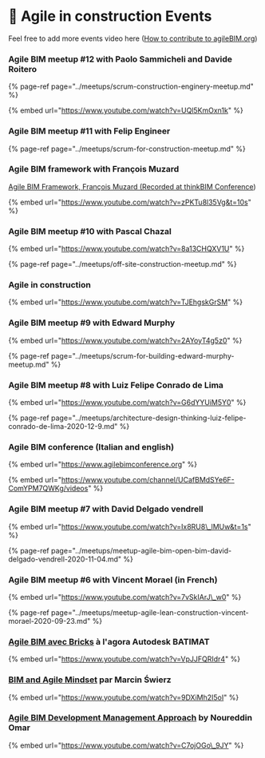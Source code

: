 # 📅 Agile in construction Events

Feel free to add more events video here \([How to contribute to agileBIM.org](../agile-bim-community/contribute.md)\) 

### Agile BIM meetup \#12 with Paolo Sammicheli and Davide  Roitero

{% page-ref page="../meetups/scrum-construction-enginery-meetup.md" %}

{% embed url="https://www.youtube.com/watch?v=UQl5KmOxn1k" %}

### Agile BIM meetup \#11 with Felip Engineer

{% page-ref page="../meetups/scrum-for-construction-meetup.md" %}

### Agile BIM framework with François Muzard

 [Agile BIM Framework, François Muzard \(Recorded at thinkBIM Conference](https://www.youtube.com/watch?v=zPKTu8l35Vg&t=10s&ab_channel=SOBECTVatLeedsBeckettUniversity)\)

{% embed url="https://www.youtube.com/watch?v=zPKTu8l35Vg&t=10s" %}

### Agile BIM meetup \#10 with Pascal Chazal

{% embed url="https://www.youtube.com/watch?v=8a13CHQXV1U" %}

{% page-ref page="../meetups/off-site-construction-meetup.md" %}

### Agile in construction 

{% embed url="https://www.youtube.com/watch?v=TJEhgskGrSM" %}

### Agile BIM meetup \#9 with Edward Murphy

{% embed url="https://www.youtube.com/watch?v=2AYoyT4g5z0" %}

{% page-ref page="../meetups/scrum-for-building-edward-murphy-meetup.md" %}

### Agile BIM meetup \#8 with Luiz Felipe Conrado de Lima

{% embed url="https://www.youtube.com/watch?v=G6dYYUiM5Y0" %}

{% page-ref page="../meetups/architecture-design-thinking-luiz-felipe-conrado-de-lima-2020-12-9.md" %}

### Agile BIM conference \(Italian and english\)

{% embed url="https://www.agilebimconference.org" %}

{% embed url="https://www.youtube.com/channel/UCafBMdSYe6F-ComYPM7QWKg/videos" %}

### Agile BIM meetup \#7 with David Delgado vendrell

{% embed url="https://www.youtube.com/watch?v=Ix8RU8\_lMUw&t=1s" %}

{% page-ref page="../meetups/meetup-agile-bim-open-bim-david-delgado-vendrell-2020-11-04.md" %}

### Agile BIM meetup \#6 with Vincent Morael \(in French\)

{% embed url="https://www.youtube.com/watch?v=7vSkIArJ\_w0" %}

{% page-ref page="../meetups/meetup-agile-lean-construction-vincent-morael-2020-09-23.md" %}

### [Agile BIM avec Bricks](https://www.youtube.com/watch?v=VpJJFQRIdr4) à l'agora Autodesk BATIMAT

{% embed url="https://www.youtube.com/watch?v=VpJJFQRIdr4" %}

###  [BIM and Agile Mindset](https://www.youtube.com/watch?v=9DXiMh2I5oI) par Marcin Świerz

{% embed url="https://www.youtube.com/watch?v=9DXiMh2I5oI" %}

### [Agile BIM Development Management Approach](https://www.youtube.com/watch?v=C7ojOGo_9JY) by Noureddin Omar

{% embed url="https://www.youtube.com/watch?v=C7ojOGo\_9JY" %}



